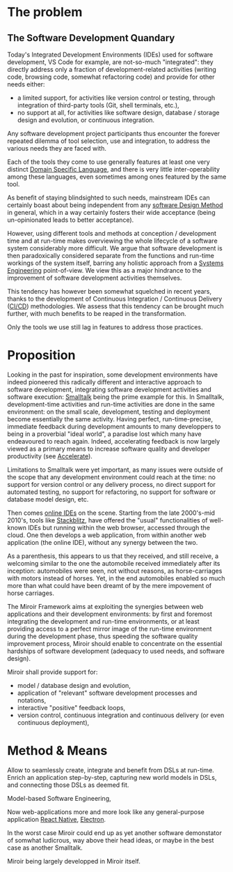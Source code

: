 # The problem

## The Software Development Quandary

Today's Integrated Development Environments (IDEs) used for software development, VS Code for example, are not-so-much "integrated": they directly address only a fraction of development-related activities (writing code, browsing code, somewhat refactoring code) and provide for other needs either:

- a limited support, for activities like version control or testing, through integration of third-party tools (Git, shell terminals, etc.),
-  no support at all, for activities like software design, database / storage design and evolution, or continuous integration.

Any software development project participants thus encounter the forever repeated dilemma of tool selection, use and integration, to address the various needs they are faced with.

Each of the tools they come to use generally features at least one very distinct [Domain Specific Language](https://en.wikipedia.org/wiki/Domain-specific_language), and there is very little inter-operability among these languages, even sometimes among ones featured by the same tool.

As benefit of staying blindsighted to such needs, mainstream IDEs can certainly boast about being independent from any [software Design Method](https://en.wikipedia.org/wiki/Software_development_process) in general, which in a way certainly fosters their wide acceptance (being un-opinionated leads to better acceptance).

However, using different tools and methods at conception / development time and at run-time makes overviewing the whole lifecycle of a software system considerably more difficult. We argue that software development is then paradoxically considered separate from the functions and run-time workings of the system itself, barring any holistic approach from a [Systems Engineering](https://en.wikipedia.org/wiki/Systems_engineering) point-of-view. We view this as a major hindrance to the improvement of software development activities themselves.

This tendency has however been somewhat squelched in recent years, thanks to the development of Continuous Integration / Continuous Delivery ([CI/CD](https://en.wikipedia.org/wiki/CI/CD)) methodologies. We assess that this tendency can be brought much further, with much benefits to be reaped in the transformation.

Only the tools we use still lag in features to address those practices.

# Proposition

Looking in the past for inspiration, some development environments have indeed pioneered this radically different and interactive approach to software development, integrating software development activities and software execution: [Smalltalk](https://en.wikipedia.org/wiki/Smalltalk) being the prime example for this. In Smalltalk, development-time activities and run-time activities are done in the same environment: on the small scale, development, testing and deployment become essentially the same activity. Having perfect, run-time-precise, immediate feedback during development amounts to many developpers to being in a proverbial "ideal world", a paradise lost which many have endeavoured to reach again. Indeed, accelerating feedback is now largely viewed as a primary means to increase software quality and developer productivity (see [Accelerate](https://en.wikipedia.org/wiki/Accelerate_(book))).

Limitations to Smalltalk were yet important, as many issues were outside of the scope that any development environment could reach at the time: no support for version control or any delivery process, no direct support for automated testing, no support for refactoring, no support for software or database model design, etc.

Then comes [online IDEs](https://en.wikipedia.org/wiki/Online_integrated_development_environment) on the scene. Starting from the late 2000's-mid 2010's, tools like [Stackblitz](https://stackblitz.com/), have offered the "usual" functionalities of well-known IDEs but running within the web browser, accessed through the cloud. One then develops a web application, from within another web application (the online IDE), without any synergy between the two.

As a parenthesis, this appears to us that they received, and still receive, a welcoming similar to the one the automobile received immediately after its inception: automobiles were seen, not without reasons, as horse-carriages with motors instead of horses. Yet, in the end automobiles enabled so much more than what could have been dreamt of by the mere impovement of horse carriages.

The Miroir Framework aims at exploiting the synergies between web applications and their development environments: by first and foremost integrating the development and run-time environments, or at least providing access to a perfect mirror image of the run-time environment during the development phase, thus speeding the software quality improvement process, Miroir should enable to concentrate on the essential hardships of software development (adequacy to used needs, and software design).

Miroir shall provide support for:

- model / database design and evolution,
- application of "relevant" software development processes and notations,
- interactive "positive" feedback loops,
- version control, continuous integration and continuous delivery (or even continuous deployment),

# Method & Means

Allow to seamlessly create, integrate and benefit from DSLs at run-time. Enrich an application step-by-step, capturing new world models in DSLs, and connecting those DSLs as deemed fit.

Model-based Software Engineering,

Now web-applications more and more look like any general-purpose application [React Native](https://reactnative.dev/), [Electron](https://www.electronjs.org/).

In the worst case Miroir could end up as yet another software demonstator of somwhat ludicrous, way above their head ideas, or maybe in the best case as another Smalltalk.

Miroir being largely developped in Miroir itself.